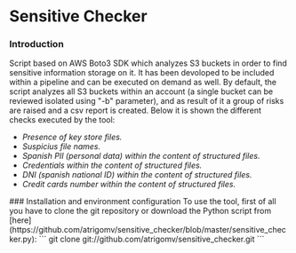 # Sensitive Checker

### Introduction
Script based on AWS Boto3 SDK which analyzes S3 buckets in order to find sensitive information storage on it. It has been devoloped to be included within a pipeline and can be executed on demand as well. By default, the script analyzes all S3 buckets within an account (a single bucket can be reviewed isolated using "-b" parameter), and as result of it a group of risks are raised and a csv report is created.
Below it is shown the different checks executed by the tool:
<em>
* Presence of key store files.
* Suspicius file names.
* Spanish PII (personal data) within the content of structured files.
* Credentials within the content of structured files.
* DNI (spanish national ID) within the content of structured files.
* Credit cards number within the content of structured files.
</em>
### Installation and environment configuration
To use the tool, first of all you have to clone the git repository or download the Python script from [here](https://github.com/atrigomv/sensitive_checker/blob/master/sensitive_checker.py):
```
git clone git://github.com/atrigomv/sensitive_checker.git
```
